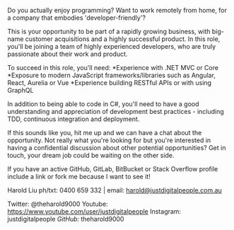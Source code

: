 Do you actually enjoy programming? Want to work remotely from home, for a company that embodies 'developer-friendly'?

This is your opportunity to be part of a rapidly growing business, with big-name customer acquisitions and a highly successful product. In this role, you'll be joining a team of highly experienced developers, who are truly passionate about their work and product. 
 
To succeed in this role, you'll need: 
*Experience with .NET MVC or Core
*Exposure to modern JavaScript frameworks/libraries such as Angular, React, Aurelia or Vue
*Experience building RESTful APIs or with using GraphQL

In addition to being able to code in C#, you'll need to have a good understanding and appreciation of development best practices - including TDD, continuous integration and deployment. 
 
If this sounds like you, hit me up and we can have a chat about the opportunity. Not really what you're looking for but you're interested in having a confidential discussion about other potential opportunities? Get in touch, your dream job could be waiting on the other side.

If you have an active GitHub, GitLab, BitBucket or Stack Overflow profile include a link or fork me because I want to see it!

Harold Liu 
ph/txt: 0400 659 332 | email: harold@justdigitalpeople.com.au

Twitter: @theharold9000
Youtube: https://www.youtube.com/user/justdigitalpeople
Instagram: justdigitalpeople
*GitHub:* theharold9000